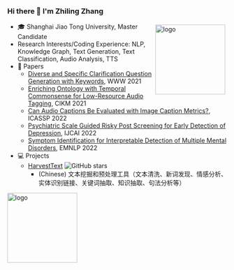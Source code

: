 ### Hi there 👋 I'm Zhiling Zhang

<img src="https://github-readme-stats.vercel.app/api?username=blmoistawinde&show_icons=true" alt="logo" height="160" align="right" style="margin: 5px; margin-bottom: 20px;" />

- 🎓 Shanghai Jiao Tong University, Master Candidate
- Research Interests/Coding Experience: NLP, Knowledge Graph, Text Generation, Text Classification, Audio Analysis, TTS
- 📄 Papers
  - [Diverse and Specific Clarification Question Generation with Keywords](https://arxiv.org/pdf/2104.10317), WWW 2021
  - [Enriching Ontology with Temporal Commonsense for Low-Resource Audio Tagging](https://arxiv.org/pdf/2110.01009), CIKM 2021
  - [Can Audio Captions Be Evaluated with Image Caption Metrics?](https://arxiv.org/pdf/2110.04684), ICASSP 2022
  - [Psychiatric Scale Guided Risky Post Screening for Early Detection of Depression](https://arxiv.org/abs/2205.09497), IJCAI 2022
  - [Symptom Identification for Interpretable Detection of Multiple Mental Disorders](https://arxiv.org/abs/2205.11308), EMNLP 2022
- 💻 Projects
  - [HarvestText](https://github.com/blmoistawinde/HarvestText) ![GitHub stars](https://img.shields.io/github/stars/blmoistawinde/harvesttext?style=social)
    - (Chinese) 文本挖掘和预处理工具（文本清洗、新词发现、情感分析、实体识别链接、关键词抽取、知识抽取、句法分析等）

<img src="https://github-profile-trophy.vercel.app/?username=blmoistawinde&rank=SSS,SS,S,AAA,AA,A,B&margin-w=15&theme=flat&column=7" alt="logo" height="160" align="center" style="margin: auto; margin-bottom: 20px;" />

<!--
**blmoistawinde/blmoistawinde** is a ✨ _special_ ✨ repository because its `README.md` (this file) appears on your GitHub profile.

Here are some ideas to get you started:

- 🔭 I’m currently working on ...
- 🌱 I’m currently learning ...
- 👯 I’m looking to collaborate on ...
- 🤔 I’m looking for help with ...
- 💬 Ask me about ...
- 📫 How to reach me: ...
- 😄 Pronouns: ...
- ⚡ Fun fact: ...
-->
